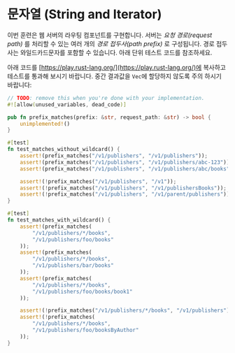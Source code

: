 # 문자열 (String and Iterator)

이번 훈련은 웹 서버의 라우팅 컴포넌트를 구현합니다. 서버는 _요청 경로(request path)_ 를 처리할 수 있는 여러 개의 _경로 접두사(path prefix)_ 로 구성됩니다. 경로 접두사는 와일드카드문자를 포함할 수 있습니다. 아래 단위 테스트 코드를 참조하세요.

아래 코드를 [https://play.rust-lang.org/](https://play.rust-lang.org/)에 복사하고 테스트를 통과해 보시기 바랍니다. 중간 결과값을 `Vec`에 할당하지 않도록 주의 하시기 바랍니다:

```rust
// TODO: remove this when you're done with your implementation.
#![allow(unused_variables, dead_code)]

pub fn prefix_matches(prefix: &str, request_path: &str) -> bool {
    unimplemented!()
}

#[test]
fn test_matches_without_wildcard() {
    assert!(prefix_matches("/v1/publishers", "/v1/publishers"));
    assert!(prefix_matches("/v1/publishers", "/v1/publishers/abc-123"));
    assert!(prefix_matches("/v1/publishers", "/v1/publishers/abc/books"));

    assert!(!prefix_matches("/v1/publishers", "/v1"));
    assert!(!prefix_matches("/v1/publishers", "/v1/publishersBooks"));
    assert!(!prefix_matches("/v1/publishers", "/v1/parent/publishers"));
}

#[test]
fn test_matches_with_wildcard() {
    assert!(prefix_matches(
        "/v1/publishers/*/books",
        "/v1/publishers/foo/books"
    ));
    assert!(prefix_matches(
        "/v1/publishers/*/books",
        "/v1/publishers/bar/books"
    ));
    assert!(prefix_matches(
        "/v1/publishers/*/books",
        "/v1/publishers/foo/books/book1"
    ));

    assert!(!prefix_matches("/v1/publishers/*/books", "/v1/publishers"));
    assert!(!prefix_matches(
        "/v1/publishers/*/books",
        "/v1/publishers/foo/booksByAuthor"
    ));
}
```
